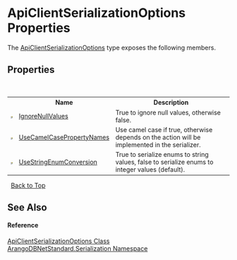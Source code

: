 # ApiClientSerializationOptions Properties
 

The <a href="4d2cfe44-8a3a-2efb-e814-c882bbee3e85">ApiClientSerializationOptions</a> type exposes the following members.


## Properties
&nbsp;<table><tr><th></th><th>Name</th><th>Description</th></tr><tr><td>![Public property](media/pubproperty.gif "Public property")</td><td><a href="da1941d0-0c53-af21-d9a6-21fb24bb84be">IgnoreNullValues</a></td><td>
True to ignore null values, otherwise false.</td></tr><tr><td>![Public property](media/pubproperty.gif "Public property")</td><td><a href="35d43080-aab9-27f0-dd60-37a3eb75c333">UseCamelCasePropertyNames</a></td><td>
Use camel case if true, otherwise depends on the action will be implemented in the serializer.</td></tr><tr><td>![Public property](media/pubproperty.gif "Public property")</td><td><a href="4df4ea41-49f0-7d30-d987-be49a6f07521">UseStringEnumConversion</a></td><td>
True to serialize enums to string values, false to serialize enums to integer values (default).</td></tr></table>&nbsp;
<a href="#apiclientserializationoptions-properties">Back to Top</a>

## See Also


#### Reference
<a href="4d2cfe44-8a3a-2efb-e814-c882bbee3e85">ApiClientSerializationOptions Class</a><br /><a href="b19a5281-5ab6-4a02-6b49-343596444efc">ArangoDBNetStandard.Serialization Namespace</a><br />
